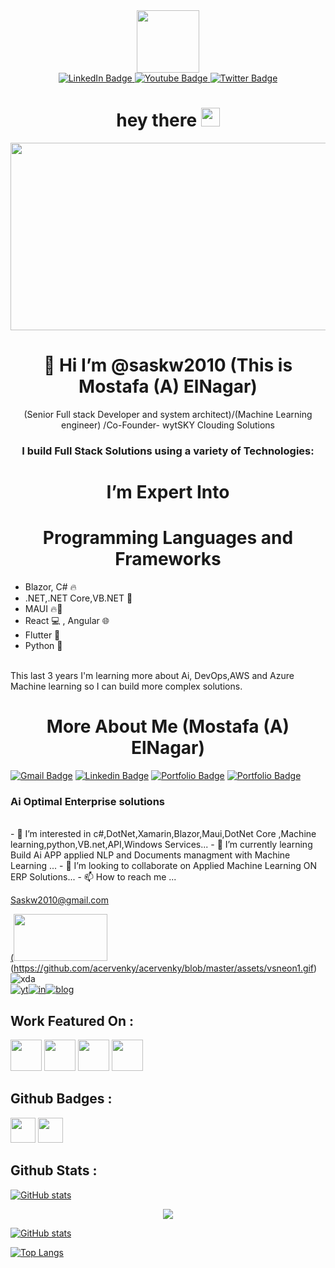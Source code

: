 <div id="header" align="center">
  <img src="https://media.giphy.com/media/M9gbBd9nbDrOTu1Mqx/giphy.gif" width="100"/>
  <div id="badges">
    <a href="your-linkedin-URL">
      <img src="https://img.shields.io/badge/LinkedIn-blue?style=for-the-badge&logo=linkedin&logoColor=white" alt="LinkedIn Badge"/>
    </a>
    <a href="your-youtube-URL">
      <img src="https://img.shields.io/badge/YouTube-red?style=for-the-badge&logo=youtube&logoColor=white" alt="Youtube Badge"/>
    </a>
    <a href="your-twitter-URL">
      <img src="https://img.shields.io/badge/Twitter-blue?style=for-the-badge&logo=twitter&logoColor=white" alt="Twitter Badge"/>
    </a>
  </div>
  <img src="https://komarev.com/ghpvc/?username=your-github-username&style=flat-square&color=blue" alt=""/>
  <h1>
    hey there
    <img src="https://media.giphy.com/media/hvRJCLFzcasrR4ia7z/giphy.gif" width="30px"/>
  </h1>
</div>
<div align="center">
  <img src="https://media.giphy.com/media/dWesBcTLavkZuG35MI/giphy.gif" width="600" height="300"/>
</div>
<div align="center">
   <h1>👋 Hi I’m @saskw2010 (This is Mostafa (A) ElNagar) </h1>   
(Senior Full stack Developer and system architect)/(Machine Learning engineer) /Co-Founder- wytSKY Clouding Solutions
<h3> I build Full Stack Solutions using a variety of Technologies: </h3>
</div>
<div align="center">
<h1> I’m Expert Into  </h1>
</div>
<div align="center">
<h1> Programming Languages and Frameworks  </h1>
</div>

 * Blazor, C# 🔥
 * .NET,.NET Core,VB.NET 💜
 * MAUI 🔥🤖
 * React 💻 , Angular 🌐
 * Flutter 📱
 * Python 🐍
<br/>
This last 3 years I'm learning more about Ai, DevOps,AWS and Azure  Machine learning so I can build more complex solutions.
<br/>
<div align="center">
<h1>  More About Me (Mostafa (A) ElNagar)   </h1>
</div>

[![Gmail Badge](https://img.shields.io/badge/-wytsky.com-c14438?style=flat&logo=Gmail&logoColor=white&link=mailto:m.nagar@wytsky.com)](mailto:m.nagar@wytsky.com) 
[![Linkedin Badge](https://img.shields.io/badge/-mostafa.ah.elnagar-0072b1?style=flat&logo=Linkedin&logoColor=white&link=https://www.linkedin.com/in/mostafa.a.elnagar/)](https://www.linkedin.com/in/mostafa.a.elnagar/)
[![Portfolio Badge](https://img.shields.io/badge/portfolio-web-blue?style=flat&link=https://saskw2010.github.io/)](https://saskw2010.github.io/)
[![Portfolio Badge](https://img.shields.io/badge/portfolio-web-blue?style=flat&link=https://wytsky.com/)](https://wytsky.com/)

<div><h3> Ai Optimal Enterprise solutions </h3></div>
<br/>
- 👀 I’m interested in c#,DotNet,Xamarin,Blazor,Maui,DotNet Core ,Machine learning,python,VB.net,API,Windows Services...
- 🌱 I’m currently learning Build Ai APP applied NLP and Documents managment with Machine Learning ...
- 💞️ I’m looking to collaborate on Applied Machine Learning ON ERP Solutions...
- 📫 How to reach me ...

Saskw2010@gmail.com

<!---
saskw2010/saskw2010 is a ✨ special ✨ repository because its `README.md` (this file) appears on your GitHub profile.
You can click the Preview link to take a look at your changes.
--->



<a href="https://docs.github.com/en/developers" target="_blank">(<img src="https://skyaierp.com/cover.png" width="150" height="75"></a>\
(https://github.com/acervenky/acervenky/blob/master/assets/vsneon1.gif)\
![xda](https://github.com/acervenky/acervenky/blob/master/assets/xda1.gif)\
[![yt](https://github.com/acervenky/acervenky/blob/master/assets/yt.gif)](https://www.youtube.com/acervenky)[![in](https://github.com/acervenky/acervenky/blob/master/assets/in.gif)](https://www.linkedin.com/in/venkateshsurve/)[![blog](https://github.com/acervenky/acervenky/blob/master/assets/blog1.gif)](https://www.keytechvk.com/)



## Work Featured On :
<a href="https://www.xda-developers.com/customize-aod-color-miui-11-trinity-substratum-theme/"><img src="https://raw.githubusercontent.com/acervenky/acervenky/master/assets/xda%20(2).png" width="50" height="50"></a> <a href="https://beebom.com/download-motorola-razr-retro-app-live-wallpapers-here/"><img src="https://raw.githubusercontent.com/acervenky/acervenky/master/assets/bb.png" width="50" height="50"></a> <a href="https://www.bgr.in/news/oneplus-6-mod-turns-the-earpiece-into-second-stereo-speaker-657336/" target="_blank"><img src="https://raw.githubusercontent.com/acervenky/acervenky/master/assets/bgr.png" width="50" height="50"></a> <a href="https://www.firstpost.com/tech/news-analysis/oneplus-6-mod-may-convert-the-earpiece-speaker-into-an-external-stereo-speaker-4714621.html" target="_blank"><img src="https://raw.githubusercontent.com/acervenky/acervenky/master/assets/fp.png" width="50" height="50"></a> 

## Github Badges :
<a href="https://docs.github.com/en/developers" target="_blank"><img src="https://raw.githubusercontent.com/acervenky/acervenky/master/assets/devbadge.gif" width="40" height="40"></a>  <a href="https://archiveprogram.github.com/" target="_blank"><img src="https://raw.githubusercontent.com/acervenky/acervenky/master/assets/acbadge.gif" width="40" height="40"></a> 


## Github Stats :
[![GitHub stats](https://github-readme-stats.vercel.app/api?username=saskw2010&show_icons=true)](https://github.com/saskw2010/github-readme-stats)

<p href="https://github.com/saskw2010/github-profile-views-counter" align="center"><img src="https://gpvc.arturio.dev/saskw2010"></p>



[![GitHub stats](https://github-readme-stats.vercel.app/api?username=saskw2010&show_icons=true)](https://github.com/saskw2010/github-readme-stats)

[![Top Langs](https://github-readme-stats.vercel.app/api/top-langs/?username=saskw2010)](https://github.com/saskw2010/github-readme-stats)
